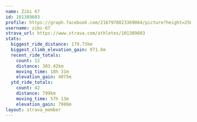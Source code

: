 ```yaml
---
name: Zibi 67
id: 101389603
profile: https://graph.facebook.com/2167978823369064/picture?height=256&width=256
username: zibi-67
strava_url: https://www.strava.com/athletes/101389603
stats:
  biggest_ride_distance: 179.73km
  biggest_climb_elevation_gain: 971.6m
  recent_ride_totals:
    count: 12
    distance: 303.42km
    moving_time: 18h 31m
    elevation_gain: 4075m
  ytd_ride_totals:
    count: 42
    distance: 799km
    moving_time: 57h 13m
    elevation_gain: 7986m
layout: strava_member
--- 
```

